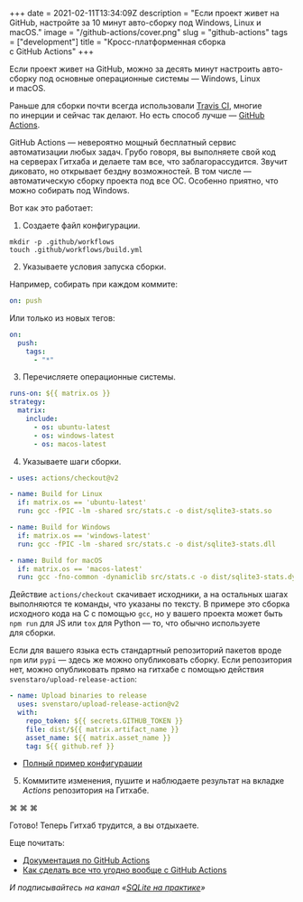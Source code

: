 +++
date = 2021-02-11T13:34:09Z
description = "Если проект живет на GitHub, настройте за 10 минут авто-сборку под Windows, Linux и macOS."
image = "/github-actions/cover.png"
slug = "github-actions"
tags = ["development"]
title = "Кросс-платформенная сборка с GitHub Actions"
+++

Если проект живет на GitHub, можно за десять минут настроить авто-сборку под основные операционные системы — Windows, Linux и macOS.

Раньше для сборки почти всегда использовали [Travis CI](https://travis-ci.org/), многие по инерции и сейчас так делают. Но есть способ лучше — [GitHub Actions](https://github.com/features/actions).

GitHub Actions — невероятно мощный бесплатный сервис автоматизации любых задач. Грубо говоря, вы выполняете свой код на серверах Гитхаба и делаете там все, что заблагорассудится. Звучит диковато, но открывает бездну возможностей. В том числе — автоматическую сборку проекта под все ОС. Особенно приятно, что можно собирать под Windows.

Вот как это работает:

1. Создаете файл конфигурации.

```
mkdir -p .github/workflows
touch .github/workflows/build.yml
```

2. Указываете условия запуска сборки.

Например, собирать при каждом коммите:

```yaml
on: push
```

Или только из новых тегов:

```yaml
on:
  push:
    tags:
      - "*"
```

3. Перечисляете операционные системы.

```yaml
runs-on: ${{ matrix.os }}
strategy:
  matrix:
    include:
      - os: ubuntu-latest
      - os: windows-latest
      - os: macos-latest
```

4. Указываете шаги сборки.

```yaml
- uses: actions/checkout@v2

- name: Build for Linux
  if: matrix.os == 'ubuntu-latest'
  run: gcc -fPIC -lm -shared src/stats.c -o dist/sqlite3-stats.so

- name: Build for Windows
  if: matrix.os == 'windows-latest'
  run: gcc -fPIC -lm -shared src/stats.c -o dist/sqlite3-stats.dll

- name: Build for macOS
  if: matrix.os == 'macos-latest'
  run: gcc -fno-common -dynamiclib src/stats.c -o dist/sqlite3-stats.dylib
```

Действие `actions/checkout` скачивает исходники, а на остальных шагах выполняются те команды, что указаны по тексту. В примере это сборка исходного кода на C с помощью `gcc`, но у вашего проекта может быть `npm run` для JS или `tox` для Python — то, что обычно используете для сборки.

Если для вашего языка есть стандартный репозиторий пакетов вроде `npm` или `pypi` — здесь же можно опубликовать сборку. Если репозитория нет, можно опубликовать прямо на гитхабе с помощью действия `svenstaro/upload-release-action`:

```yaml
- name: Upload binaries to release
  uses: svenstaro/upload-release-action@v2
  with:
    repo_token: ${{ secrets.GITHUB_TOKEN }}
    file: dist/${{ matrix.artifact_name }}
    asset_name: ${{ matrix.asset_name }}
    tag: ${{ github.ref }}
```

- [Полный пример конфигурации](https://github.com/nalgeon/sqlite-stats/blob/main/.github/workflows/build.yml)

5. Коммитите изменения, пушите и наблюдаете результат на вкладке *Actions* репозитория на Гитхабе.

<p class="align-center">⌘&nbsp;⌘&nbsp;⌘</p>

Готово! Теперь Гитхаб трудится, а вы отдыхаете.

Еще почитать:

- [Документация по GitHub Actions](https://docs.github.com/en/actions)
- [Как сделать все что угодно вообще с GitHub Actions](https://docs.github.com/en/actions)

<div class="row">
<div class="col-xs-12 col-sm-10 col-md-8"><p><em>И подписывайтесь на канал <span class="nowrap"><i class="fas fa-database"></i> «<a href="https://t.me/sqliter">SQLite на практике</a>»</span></em></p></div>
</div>



